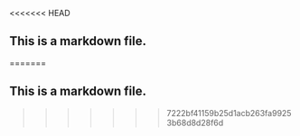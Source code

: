 <<<<<<< HEAD
## This is a markdown file. 
=======
## This is a markdown file.
>>>>>>> 7222bf41159b25d1acb263fa99253b68d8d28f6d

